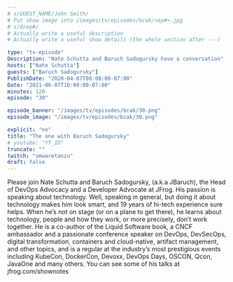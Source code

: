 ```yaml
---
# s/GUEST_NAME/John Smith/
# Put show image into /images/tv/episodes/bcak/<ep#>.jpg
# s/0/ep#/
# Actually write a useful description
# Actually write a useful show details (the whole section after ---)

type: "tv-episode"
Description: "Nate Schutta and Baruch Sadogursky have a conversation"
hosts: ["Nate Schutta"]
guests: ["Baruch Sadogursky"]
PublishDate: "2020-04-07T00:00:00-07:00"
Date: "2021-06-07T10:00:00-07:00"
minutes: 120
episode: "30"

episode_banner: "/images/tv/episodes/bcak/30.png"
episode_image: "/images/tv/episodes/bcak/30.png"

explicit: "no"
title: "The one with Baruch Sadogursky"
# youtube: "YT_ID"
truncate: ""
twitch: "vmwaretanzu"
draft: false
---
```


Please join Nate Schutta and Baruch Sadogursky, (a.k.a JBaruch), the Head of DevOps Advocacy and a Developer Advocate at JFrog. His passion is speaking about technology. Well, speaking in general, but doing it about technology makes him look smart, and 19 years of hi-tech experience sure helps. When he’s not on stage (or on a plane to get there), he learns about technology, people and how they work, or more precisely, don’t work together.  He is a co-author of the Liquid Software book, a CNCF ambassador and a passionate conference speaker on DevOps, DevSecOps, digital transformation, containers and cloud-native, artifact management, and other topics, and is a regular at the industry’s most prestigious events including KubeCon, DockerCon, Devoxx, DevOps Days, OSCON, Qcon, JavaOne and many others. You can see some of his talks at jfrog.com/shownotes
